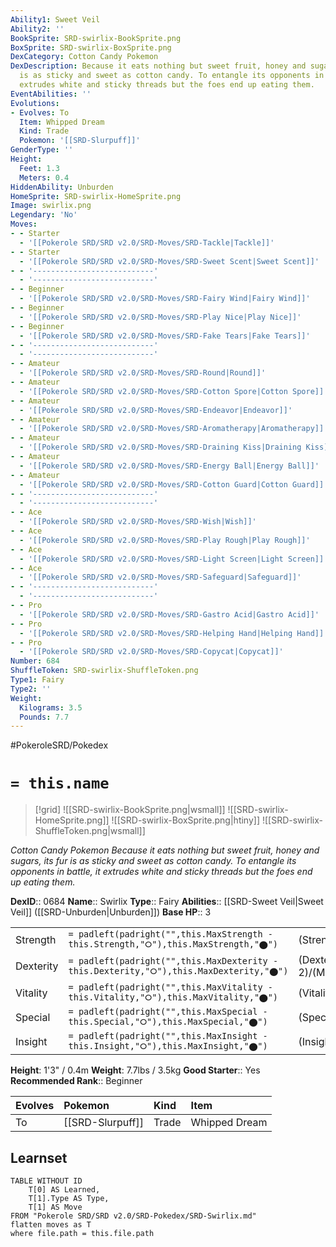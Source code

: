```yaml
---
Ability1: Sweet Veil
Ability2: ''
BookSprite: SRD-swirlix-BookSprite.png
BoxSprite: SRD-swirlix-BoxSprite.png
DexCategory: Cotton Candy Pokemon
DexDescription: Because it eats nothing but sweet fruit, honey and sugars, its fur
  is as sticky and sweet as cotton candy. To entangle its opponents in battle, it
  extrudes white and sticky threads but the foes end up eating them.
EventAbilities: ''
Evolutions:
- Evolves: To
  Item: Whipped Dream
  Kind: Trade
  Pokemon: '[[SRD-Slurpuff]]'
GenderType: ''
Height:
  Feet: 1.3
  Meters: 0.4
HiddenAbility: Unburden
HomeSprite: SRD-swirlix-HomeSprite.png
Image: swirlix.png
Legendary: 'No'
Moves:
- - Starter
  - '[[Pokerole SRD/SRD v2.0/SRD-Moves/SRD-Tackle|Tackle]]'
- - Starter
  - '[[Pokerole SRD/SRD v2.0/SRD-Moves/SRD-Sweet Scent|Sweet Scent]]'
- - '---------------------------'
  - '---------------------------'
- - Beginner
  - '[[Pokerole SRD/SRD v2.0/SRD-Moves/SRD-Fairy Wind|Fairy Wind]]'
- - Beginner
  - '[[Pokerole SRD/SRD v2.0/SRD-Moves/SRD-Play Nice|Play Nice]]'
- - Beginner
  - '[[Pokerole SRD/SRD v2.0/SRD-Moves/SRD-Fake Tears|Fake Tears]]'
- - '---------------------------'
  - '---------------------------'
- - Amateur
  - '[[Pokerole SRD/SRD v2.0/SRD-Moves/SRD-Round|Round]]'
- - Amateur
  - '[[Pokerole SRD/SRD v2.0/SRD-Moves/SRD-Cotton Spore|Cotton Spore]]'
- - Amateur
  - '[[Pokerole SRD/SRD v2.0/SRD-Moves/SRD-Endeavor|Endeavor]]'
- - Amateur
  - '[[Pokerole SRD/SRD v2.0/SRD-Moves/SRD-Aromatherapy|Aromatherapy]]'
- - Amateur
  - '[[Pokerole SRD/SRD v2.0/SRD-Moves/SRD-Draining Kiss|Draining Kiss]]'
- - Amateur
  - '[[Pokerole SRD/SRD v2.0/SRD-Moves/SRD-Energy Ball|Energy Ball]]'
- - Amateur
  - '[[Pokerole SRD/SRD v2.0/SRD-Moves/SRD-Cotton Guard|Cotton Guard]]'
- - '---------------------------'
  - '---------------------------'
- - Ace
  - '[[Pokerole SRD/SRD v2.0/SRD-Moves/SRD-Wish|Wish]]'
- - Ace
  - '[[Pokerole SRD/SRD v2.0/SRD-Moves/SRD-Play Rough|Play Rough]]'
- - Ace
  - '[[Pokerole SRD/SRD v2.0/SRD-Moves/SRD-Light Screen|Light Screen]]'
- - Ace
  - '[[Pokerole SRD/SRD v2.0/SRD-Moves/SRD-Safeguard|Safeguard]]'
- - '---------------------------'
  - '---------------------------'
- - Pro
  - '[[Pokerole SRD/SRD v2.0/SRD-Moves/SRD-Gastro Acid|Gastro Acid]]'
- - Pro
  - '[[Pokerole SRD/SRD v2.0/SRD-Moves/SRD-Helping Hand|Helping Hand]]'
- - Pro
  - '[[Pokerole SRD/SRD v2.0/SRD-Moves/SRD-Copycat|Copycat]]'
Number: 684
ShuffleToken: SRD-swirlix-ShuffleToken.png
Type1: Fairy
Type2: ''
Weight:
  Kilograms: 3.5
  Pounds: 7.7
---
```


#PokeroleSRD/Pokedex

# `= this.name`

> [!grid]
> ![[SRD-swirlix-BookSprite.png|wsmall]]
> ![[SRD-swirlix-HomeSprite.png]]
> ![[SRD-swirlix-BoxSprite.png|htiny]]
> ![[SRD-swirlix-ShuffleToken.png|wsmall]]


*Cotton Candy Pokemon*
*Because it eats nothing but sweet fruit, honey and sugars, its fur is as sticky and sweet as cotton candy. To entangle its opponents in battle, it extrudes white and sticky threads but the foes end up eating them.*

**DexID**:: 0684
**Name**:: Swirlix
**Type**:: Fairy
**Abilities**:: [[SRD-Sweet Veil|Sweet Veil]] ([[SRD-Unburden|Unburden]])
**Base HP**:: 3

|           |                                                                                        |                                          |
| --------- | -------------------------------------------------------------------------------------- | ---------------------------------------- |
| Strength  | `= padleft(padright("",this.MaxStrength - this.Strength,"⭘"),this.MaxStrength,"⬤")`    | (Strength::2)/(MaxStrength::4)   |
| Dexterity | `= padleft(padright("",this.MaxDexterity - this.Dexterity,"⭘"),this.MaxDexterity,"⬤")` | (Dexterity:: 2)/(MaxDexterity::4) |
| Vitality  | `= padleft(padright("",this.MaxVitality - this.Vitality,"⭘"),this.MaxVitality,"⬤")`    | (Vitality::2)/(MaxVitality::4)   |
| Special   | `= padleft(padright("",this.MaxSpecial - this.Special,"⭘"),this.MaxSpecial,"⬤")`       | (Special::2)/(MaxSpecial::4)     |
| Insight   | `= padleft(padright("",this.MaxInsight - this.Insight,"⭘"),this.MaxInsight,"⬤")`       | (Insight::2)/(MaxInsight::4)     |

**Height**: 1'3" / 0.4m
**Weight**: 7.7lbs / 3.5kg
**Good Starter**:: Yes
**Recommended Rank**:: Beginner

| Evolves   | Pokemon          | Kind   | Item          |
|:----------|:-----------------|:-------|:--------------|
| To        | [[SRD-Slurpuff]] | Trade  | Whipped Dream |

## Learnset

```dataview
TABLE WITHOUT ID
    T[0] AS Learned,
    T[1].Type AS Type,
    T[1] AS Move
FROM "Pokerole SRD/SRD v2.0/SRD-Pokedex/SRD-Swirlix.md"
flatten moves as T
where file.path = this.file.path
```

